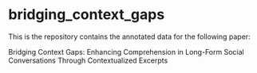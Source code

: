 # bridging_context_gaps

This is the repository contains the annotated data for the following paper:

Bridging Context Gaps: Enhancing Comprehension in Long-Form Social Conversations Through Contextualized Excerpts
